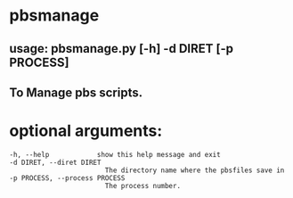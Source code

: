 # pbsmanage
## usage: pbsmanage.py [-h] -d DIRET [-p PROCESS]
## To Manage pbs scripts.
# optional arguments:
```
-h, --help            show this help message and exit
-d DIRET, --diret DIRET
                        The directory name where the pbsfiles save in
-p PROCESS, --process PROCESS
                        The process number.
```
